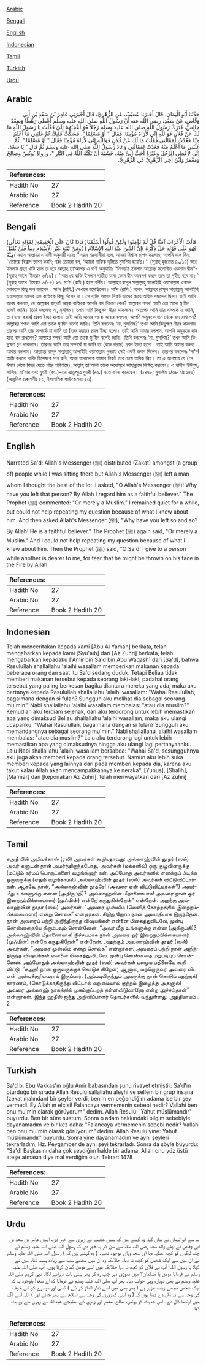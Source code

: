 [Arabic](#arabic)

[Bengali](#bengali)

[English](#english)

[Indonesian](#indonesian)

[Tamil](#tamil)

[Turkish](#turkish)

[Urdu](#urdu)

## Arabic


<div dir="rtl" lang="ar" style={{fontSize:'larger',backgroundColor:'#f8f9fa',padding:20}}>
حَدَّثَنَا أَبُو الْيَمَانِ، قَالَ أَخْبَرَنَا شُعَيْبٌ، عَنِ الزُّهْرِيِّ، قَالَ أَخْبَرَنِي عَامِرُ بْنُ سَعْدِ بْنِ أَبِي وَقَّاصٍ، عَنْ سَعْدٍ، رضى الله عنه أَنَّ رَسُولَ اللَّهِ صلى الله عليه وسلم أَعْطَى رَهْطًا وَسَعْدٌ جَالِسٌ، فَتَرَكَ رَسُولُ اللَّهِ صلى الله عليه وسلم رَجُلاً هُوَ أَعْجَبُهُمْ إِلَىَّ فَقُلْتُ يَا رَسُولَ اللَّهِ مَا لَكَ عَنْ فُلاَنٍ فَوَاللَّهِ إِنِّي لأَرَاهُ مُؤْمِنًا‏.‏ فَقَالَ ‏"‏ أَوْ مُسْلِمًا ‏"‏‏.‏ فَسَكَتُّ قَلِيلاً، ثُمَّ غَلَبَنِي مَا أَعْلَمُ مِنْهُ فَعُدْتُ لِمَقَالَتِي فَقُلْتُ مَا لَكَ عَنْ فُلاَنٍ فَوَاللَّهِ إِنِّي لأَرَاهُ مُؤْمِنًا فَقَالَ ‏"‏ أَوْ مُسْلِمًا ‏"‏‏.‏ ثُمَّ غَلَبَنِي مَا أَعْلَمُ مِنْهُ فَعُدْتُ لِمَقَالَتِي وَعَادَ رَسُولُ اللَّهِ صلى الله عليه وسلم ثُمَّ قَالَ ‏"‏ يَا سَعْدُ، إِنِّي لأُعْطِي الرَّجُلَ وَغَيْرُهُ أَحَبُّ إِلَىَّ مِنْهُ، خَشْيَةَ أَنْ يَكُبَّهُ اللَّهُ فِي النَّارِ ‏"‏‏.‏ وَرَوَاهُ يُونُسُ وَصَالِحٌ وَمَعْمَرٌ وَابْنُ أَخِي الزُّهْرِيِّ عَنِ الزُّهْرِيِّ‏.‏
</div>
<div style={{backgroundColor:'#f8f9fa',padding:20, marginBottom: 10}}><table> <thead> <tr> <th>References:</th> <th></th> </tr> </thead> <tbody><tr><td>Hadith No</td><td>27</td></tr><tr><td>Arabic No</td><td>27</td></tr><tr><td>Reference</td><td>Book 2 Hadith 20</td></tr></tbody></table></div>

## Bengali


<div dir="ltr" lang="bn" style={{fontSize:'larger',backgroundColor:'#f8f9fa',padding:20}}>
(لِقَوْلِهِ تَعَالَى )قَالَتْ الْأَعْرَابُ آمَنَّا قُلْ لَمْ تُؤْمِنُوا وَلَكِنْ قُولُوا أَسْلَمْنَا( فَإِذَا كَانَ عَلَى الْحَقِيقَةِ فَهُوَ عَلَى قَوْلِهِ جَلَّ ذِكْرُهُ )إِنَّ الدِّينَ عِنْدَ اللهِ الإِسْلاَمُ ( )وَمَنْ يَبْتَغِ غَيْرَ الْأِسْلامِ دِيناً فَلَنْ يُقْبَلَ مِنْهُ( মহান আল্লাহর এ বাণী অনুযায়ী হবেঃ ‘‘আরব মরুবাসীরা বলে, আমরা বিশ্বাস স্থাপন করলাম; আপনি বলে দিন, ‘‘তোমরা বিশ্বাস স্থাপন করনি; বরং তোমরা বল, ‘আমরা বাহ্যিক দৃষ্টিতে মুসলিম হয়েছি।’’ (সূরাহ্ হুজরাত ৪৯/১৪) আর ইসলাম গ্রহণ খাঁটি হলে তা হবে আল্লাহ্ তা‘আলার এ বাণী অনুযায়ীঃ ‘‘নিশ্চয়ই ইসলাম আল্লাহর মনোনীত একমাত্র দ্বীন’’- (সূরাহ্ আলে ‘ইমরান ৩/১৯)। ‘‘আর যে ব্যক্তি ইসলাম ব্যতীত অন্য কোন দ্বীন অন্বেষণ করবে তবে তা গৃহীত হবে না।’’ (সূরাহ্ আলে ‘ইমরান ৩/৮৫) ২৭. সা‘দ (রাযি.) হতে বর্ণিত। আল্লাহর রাসূল সাল্লাল্লাহু আলাইহি ওয়াসাল্লাম একদল লোককে কিছু দান করলেন। সা‘দ (রাযি.) সেখানে বসেছিলেন। সা‘দ (রাযি.) বলেন, আল্লাহর রাসূল সাল্লাল্লাহু আলাইহি ওয়াসাল্লাম তাদের এক ব্যক্তিকে কিছু দিলেন না। সে ব্যক্তি আমার নিকট তাদের চেয়ে অধিক পছন্দের ছিল। তাই আমি আরয করলাম, হে আল্লাহর রাসূল! অমুক ব্যক্তিকে আপনি বাদ দিলেন কেন? আল্লাহর শপথ! আমি তো তাকে মু‘মিন বলেই জানি। তিনি বললেনঃ না, মুসলিম। তখন আমি কিছুক্ষণ নীরব থাকলাম। অতঃপর আমি তার সম্পর্কে যা জানি, তা (ব্যক্ত করার) প্রবল ইচ্ছা হলো। তাই আমি আমার বক্তব্য আবার বললাম, আপনি অমুককে দান থেকে বাদ রাখলেন? আল্লাহর শপথ! আমি তো তাকে মু‘মিন বলেই জানি। তিনি বললেনঃ ‘না, মুসলিম?’ তখন আমি কিছুক্ষণ নীরব থাকলাম। তারপর আমি তার সম্পর্কে যা জানি তা (ব্যক্ত করার) প্রবল ইচ্ছা হলো। তাই আমি আবার বললাম, আপনি অমুককে দান হতে বাদ রাখলেন? আল্লাহর শপথ! আমি তো তাকে মু’মিন বলেই জানি। তিনি বললেনঃ ‘না, মুসলিম?’ তখন আমি কিছুক্ষণ চুপ থাকলাম। তারপর আমি তার সম্পর্কে যা জানি তা (ব্যক্ত করার) প্রবল ইচ্ছা হলো। তাই আমি আমার বক্তব্য আবার বললাম। আল্লাহর রাসূল সাল্লাল্লাহু আলাইহি ওয়াসাল্লাম পুনরায় সেই একই জবাব দিলেন। তারপর বললেনঃ ‘সা‘দ! আমি কখনো ব্যক্তি বিশেষকে দান করি, অথচ অন্যলোক আমার নিকট তার চেয়ে অধিক প্রিয়। তা এ আশঙ্কায় যে (সে ঈমান থেকে ফিরে যেতে পারে পরিণামে), আল্লাহ্ তা‘আলা তাকে অধোমুখে জাহান্নামে নিক্ষিপ্ত করবেন। এ হাদীস ইউনুস, সালিহ, মা‘মার এবং যুহরী (রহ.)-এর ভ্রাতুষ্পুত্র যুহরী (রহ.) হতে বর্ণনা করেছেন। (১৪৭৮; মুসলিম ১/৬৮ হাঃ ১৫০) (আধুনিক প্রকাশনীঃ ২৬, ইসলামিক ফাউন্ডেশনঃ ২৬)
</div>
<div style={{backgroundColor:'#f8f9fa',padding:20, marginBottom: 10}}><table> <thead> <tr> <th>References:</th> <th></th> </tr> </thead> <tbody><tr><td>Hadith No</td><td>27</td></tr><tr><td>Arabic No</td><td>27</td></tr><tr><td>Reference</td><td>Book 2 Hadith 20</td></tr></tbody></table></div>

## English


<div dir="ltr" lang="en" style={{fontSize:'larger',backgroundColor:'#f8f9fa',padding:20}}>
Narrated Sa'd: Allah's Messenger (ﷺ) distributed (Zakat) amongst (a group of) people while I was sitting there but Allah's Messenger (ﷺ) left a man whom I thought the best of the lot. I asked, "O Allah's Messenger (ﷺ)! Why have you left that person? By Allah I regard him as a faithful believer." The Prophet (ﷺ) commented: "Or merely a Muslim." I remained quiet for a while, but could not help repeating my question because of what I knew about him. And then asked Allah's Messenger (ﷺ), "Why have you left so and so? By Allah! He is a faithful believer." The Prophet (ﷺ) again said, "Or merely a Muslim." And I could not help repeating my question because of what I knew about him. Then the Prophet (ﷺ) said, "O Sa'd! I give to a person while another is dearer to me, for fear that he might be thrown on his face in the Fire by Allah
</div>
<div style={{backgroundColor:'#f8f9fa',padding:20, marginBottom: 10}}><table> <thead> <tr> <th>References:</th> <th></th> </tr> </thead> <tbody><tr><td>Hadith No</td><td>27</td></tr><tr><td>Arabic No</td><td>27</td></tr><tr><td>Reference</td><td>Book 2 Hadith 20</td></tr></tbody></table></div>

## Indonesian


<div dir="ltr" lang="id" style={{fontSize:'larger',backgroundColor:'#f8f9fa',padding:20}}>
Telah menceritakan kepada kami [Abu Al Yaman] berkata, telah mengabarkan kepada kami [Syu'aib] dari [Az Zuhri] berkata, telah mengabarkan kepadaku ['Amir bin Sa'd bin Abu Waqash] dari [Sa'd], bahwa Rasulullah shallallahu 'alaihi wasallam memberikan makanan kepada beberapa orang dan saat itu Sa'd sedang duduk. Tetapi Beliau tidak memberi makanan tersebut kepada seorang laki-laki, padahal orang tersebut yang paling berkesan bagiku diantara mereka yang ada, maka aku bertanya kepada Rasulullah shallallahu 'alaihi wasallam: "Wahai Rasulullah, bagaimana dengan si fulan? Sungguh aku melihat dia sebagai seorang mu'min." Nabi shallallahu 'alaihi wasallam membalas: "atau dia muslim?" Kemudian aku terdiam sejenak, dan aku terdorong untuk lebih memastikan apa yang dimaksud Beliau shallallahu 'alaihi wasallam, maka aku ulangi ucapanku: "Wahai Rasulullah, bagaimana dengan si fulan? Sungguh aku memandangnya sebagai seorang mu'min." Nabi shallallahu 'alaihi wasallam membalas: "atau dia muslim?" Lalu aku terdorong lagi untuk lebih memastikan apa yang dimaksudnya hingga aku ulangi lagi pertanyaanku. Lalu Nabi shallallahu 'alaihi wasallam bersabda: "Wahai Sa'd, sesungguhnya aku juga akan memberi kepada orang tersebut. Namun aku lebih suka memberi kepada yang lainnya dari pada memberi kepada dia, karena aku takut kalau Allah akan mencampakkannya ke neraka". [Yunus], [Shalih], [Ma'mar] dan [keponakan Az Zuhri], telah meriwayatkan dari [Az Zuhri]
</div>
<div style={{backgroundColor:'#f8f9fa',padding:20, marginBottom: 10}}><table> <thead> <tr> <th>References:</th> <th></th> </tr> </thead> <tbody><tr><td>Hadith No</td><td>27</td></tr><tr><td>Arabic No</td><td>27</td></tr><tr><td>Reference</td><td>Book 2 Hadith 20</td></tr></tbody></table></div>

## Tamil


<div dir="ltr" lang="ta" style={{fontSize:'larger',backgroundColor:'#f8f9fa',padding:20}}>
சஅத் பின் அபீவக்காஸ் (ரலி) அவர்கள் கூறியதாவது: அல்லாஹ்வின் தூதர் (ஸல்) அவர் களுடன் நான் அமர்ந்திருந்தபோது, அவர்கள் (மக்களில்) ஒரு குழுவினருக்கு (மட்டும் தர்மப் பொருட்களை) வழங்கினார் கள். அப்போது அவர்களில் எனக்குப் பிடித்த ஒருவருக்கு (ஏதும் வழங்காமல்) அல்லாஹ்வின் தூதர் (ஸல்) அவர்கள் விட்டுவிட்டார்கள். ஆகவே நான், “அல்லாஹ்வின் தூதரே! (அவரை ஏன் விட்டுவிட்டீர்கள்?) அவர்மீது உங்களுக்கு என்ன (அதிருப்தி)? அல்லாஹ்வின் மீதாணையாக! அவரை நான் ஓர் இறைநம்பிக்கையாளர் (முஃமின்) என்றே கருதுகின்றேன்” என்றேன். அதற்கு அல்லாஹ்வின் தூதர் (ஸல்) அவர்கள், “அவரை முஸ்லிம் (வெளித் தோற்றத்தில் இறைநம்பிக்கையாளர்) என்று சொல்க” என்றார்கள். சிறிது நேரம் நான் அமைதியாக இருந்தேன். நான் அவரைப் பற்றி அறிந்திருந்த விஷயங்கள் என்னை மிகைத்துவிடவே, முன்பு சொன்னதையே திரும்பவும் சொன்னேன். “அவர் மீது உங்களுக்கு என்ன (அதிருப்தி)? அல்லாஹ்வின் மீதாணையாக! நிச்சயமாக நான் அவரை ஓர் இறைநம்பிக்கையாளர் (முஃமின்) என்றே கருதுகிறேன்” என்றேன். அதற்கும் அலலாஹ்வின் தூதர் (ஸல்) அவர்கள், “அவரை முஸ்லிம் என்று சொல்க” என்றார்கள். அவரைப் பற்றி நான் அறிந்திருந்த விஷயங்கள் என்னை மிகைத்துவிடவே, முன்பு சொன்னதை மறுபடியும் சொன்னேன். அப்போதும் அல்லாஹ்வின் தூதர் (ஸல்) அவர்கள் பழைய பதிலையே கூறி விட்டு, “சஅத்! நான் ஒருவருக்குக் கொடுக் கிறேன்; ஆனால், மற்றொருவர் அவரை விட என் அன்புக்குரியவராய் இருப்பார். (அப்படியிருந்தும் அவருக்கு நான் கொடுப் பதற்குக்) காரணம், (கொடுக்காதிருந்து விட்டால் வறுமையால் குற்றம் இழைத்து அதனால்) அவரை அல்லாஹ் நரகத்தில் முகம்குப்புறத் தள்ளிவிடுவானோ என்ற அச்சம்தான்” என்றார்கள். இந்த ஹதீஸ் ஐந்து அறிவிப்பாளர் தொடர்களில் வந்துள்ளது. அத்தியாயம் : 2
</div>
<div style={{backgroundColor:'#f8f9fa',padding:20, marginBottom: 10}}><table> <thead> <tr> <th>References:</th> <th></th> </tr> </thead> <tbody><tr><td>Hadith No</td><td>27</td></tr><tr><td>Arabic No</td><td>27</td></tr><tr><td>Reference</td><td>Book 2 Hadith 20</td></tr></tbody></table></div>

## Turkish


<div dir="ltr" lang="tr" style={{fontSize:'larger',backgroundColor:'#f8f9fa',padding:20}}>
Sa'd b. Ebu Vakkas'ın oğlu Amir babasından şunu rivayet etmiştir: Sa'd'ın oturduğu bir sırada Allah Resulü sallallahu aleyhi ve sellem bir grup insana (zekat malından) bir şeyler verdi, benim en beğendiğim adama ise bir şey vermedi. Ey Allah'ın elçisi! Falancaya vermemenin sebebi nedir? Vallahi ben onu mu'min olarak görüyorum" dedim. Allah Resulü: 'Yahut müslümandır" buyurdu. Ben bir süre sustum. Sonra o adam hakkındaki bilgim sebebiyle dayanamadım ve bir kez daha: "Falancaya vermemenin sebebi nedir? Vallahi ben onu mu'min olarak görüyorum" dedim. Allah Resulü yine: Yahut müslümandır" buyurdu. Sonra yine dayanamadım ve aynı şeyleri tekrarladım, Hz. Peygamber de aynı şeyi tekrarladı. Sonra da şöyle buyurdu: "Sa'd! Başkasını daha çok sevdiğim halde bir adama, Allah onu yüz üstü ateşe atmasın diye mal verdiğim olur. Tekrar: 1478
</div>
<div style={{backgroundColor:'#f8f9fa',padding:20, marginBottom: 10}}><table> <thead> <tr> <th>References:</th> <th></th> </tr> </thead> <tbody><tr><td>Hadith No</td><td>27</td></tr><tr><td>Arabic No</td><td>27</td></tr><tr><td>Reference</td><td>Book 2 Hadith 20</td></tr></tbody></table></div>

## Urdu


<div dir="rtl" lang="ur" style={{fontSize:'larger',backgroundColor:'#f8f9fa',padding:20}}>
ہم سے ابوالیمان نے بیان کیا، وہ کہتے ہیں کہ ہمیں شعیب نے زہری سے خبر دی، انہیں عامر بن سعد بن ابی وقاص نے اپنے والد سعد رضی اللہ عنہ سے سن کر یہ خبر دی کہ رسول اللہ صلی اللہ علیہ وسلم نے چند لوگوں کو کچھ عطیہ دیا اور سعد وہاں موجود تھے۔ ( وہ کہتے ہیں کہ ) رسول اللہ صلی اللہ علیہ وسلم نے ان میں سے ایک شخص کو کچھ نہ دیا۔ حالانکہ وہ ان میں مجھے سب سے زیادہ پسند تھا۔ میں نے کہا: یا رسول اللہ! آپ نے فلاں کو کچھ نہ دیا حالانکہ میں اسے مومن گمان کرتا ہوں۔ آپ صلی اللہ علیہ وسلم نے فرمایا مومن یا مسلمان؟ میں تھوڑی دیر چپ رہ کر پھر پہلی بات دہرانے لگا۔ نبی کریم صلی اللہ علیہ وسلم نے بھی دوبارہ وہی جواب دیا۔ پھر آپ صلی اللہ علیہ وسلم نے فرمایا کہ اے سعد! باوجود یہ کہ ایک شخص مجھے زیادہ عزیز ہے ( پھر بھی میں اسے نظر انداز کر کے ) کسی اور دوسرے کو اس خوف کی وجہ سے یہ مال دے دیتا ہوں کہ ( وہ اپنی کمزوری کی وجہ سے اسلام سے پھر جائے اور ) اللہ اسے آگ میں اوندھا ڈال دے۔ اس حدیث کو یونس، صالح، معمر اور زہری کے بھتیجے عبداللہ نے زہری سے روایت کیا۔
</div>
<div style={{backgroundColor:'#f8f9fa',padding:20, marginBottom: 10}}><table> <thead> <tr> <th>References:</th> <th></th> </tr> </thead> <tbody><tr><td>Hadith No</td><td>27</td></tr><tr><td>Arabic No</td><td>27</td></tr><tr><td>Reference</td><td>Book 2 Hadith 20</td></tr></tbody></table></div>